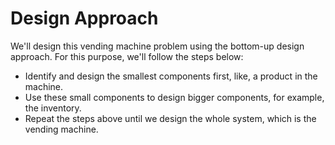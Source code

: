 ﻿# Design Approach

We'll design this vending machine problem using the bottom-up design approach. For this purpose, we'll follow the steps below:

- Identify and design the smallest components first, like, a product in the machine.
- Use these small components to design bigger components, for example, the inventory.
- Repeat the steps above until we design the whole system, which is the vending machine.